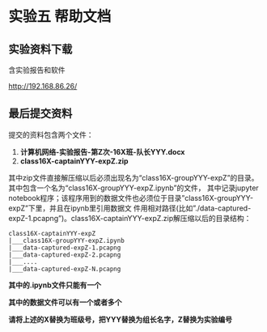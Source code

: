 # 实验五 帮助文档

## 实验资料下载

含实验报告和软件

<http://192.168.86.26/>

## 最后提交资料

提交的资料包含两个文件：
   1. **计算机网络-实验报告-第Z次-16X班-队长YYY.docx**
   2. **class16X-captainYYY-expZ.zip**

其中zip文件直接解压缩以后必须出现名为“class16X-groupYYY-expZ”的目录。其中包含一个名为“class16X-groupYYY-expZ.ipynb”的文件，
其中记录jupyter notebook程序；该程序用到的数据文件也必须位于目录”class16X-groupYYY-expZ”下里，并且在ipynb里引用数据文
件用相对路径(比如”./data-captured-expZ-1.pcapng”)。class16X-captainYYY-expZ.zip解压缩以后的目录结构：

```
class16X-captainYYY-expZ
|___class16X-groupYYY-expZ.ipynb
|___data-captured-expZ-1.pcapng
|___data-captured-expZ-2.pcapng
|___....
|___data-captured-expZ-N.pcapng

```
**其中的.ipynb文件只能有一个**

**其中的数据文件可以有一个或者多个**

**请将上述的X替换为班级号，把YYY替换为组长名字，Z替换为实验编号**

